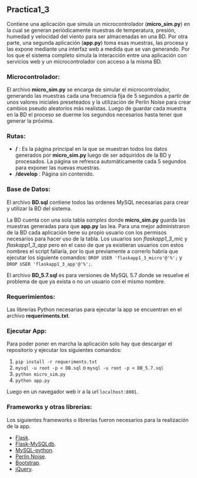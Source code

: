 ## Practica1_3
Contiene una aplicación que simula un microcontrolador (__micro_sim.py__) en la cual se generan periódicamente muestras de temperatura, presión, humedad y velocidad del viento para ser almacenadas en una BD. Por otra parte, una segunda aplicación (__app.py__) toma esas muestras, las procesa y las expone mediante una interfaz web a medida que se van generando. Por los que el sistema completo simula la interacción entre una aplicación con servicios web y un microcontrolador con acceso a la misma BD.

### Microcontrolador:
El archivo __micro_sim.py__ se encarga de simular el microcontrolador, generando las muestras cada una frecuencia fija de 5 segundos a partir de unos valores iniciales preseteados y la utilización de Perlin Noise para crear cambios pseudo aleatorios más realistas. Luego de guardar cada muestra en la BD el proceso se duerme los segundos necesarios hasta tener que generar la próxima.

### Rutas:

  * __/__ : Es la página principal en la que se muestran todos los datos generados por __micro_sim.py__ luego de ser adquiridos de la BD y procesados. La página se refresca automáticamente cada 5 segundos para exponer las nuevas muestras.
  * __/develop__ : Página sin contenido.

### Base de Datos:
El archivo __BD.sql__ contiene todos las ordenes MySQL necesarias para crear y utilizar la BD del sistema.

La BD cuenta con una sola tabla _samples_ donde __micro_sim.py__ guarda las muestras generadas para que __app.py__ las lea. Para una mejor administraron  de la BD cada aplicación tiene su propio usuario con los permisos necesarios para hacer uso de la tabla. Los usuarios son _flaskapp1_3_mic_ y _flaskapp1_3_app_ pero en el caso de que ya existieran usuarios con estos nombres el script fallaría, por lo que previamente a correrlo habría que ejecutar los siguiente comandos: `DROP USER 'flaskapp1_3_micro'@'%';` y `DROP USER 'flaskapp1_3_app'@'%';`.

El archivo __BD_5.7.sql__ es para versiones de MySQL 5.7 donde se resuelve el problema de que ya exista o no un usuario con el mismo nombre.

### Requerimientos:
Las librerías Python necesarias para ejecutar la app se encuentran en el archivo __requeriments.txt__.

### Ejecutar App:
Para poder poner en marcha la aplicación solo hay que descargar el repositorio y ejecutar los siguientes comandos:

  1. `pip install -r requeriments.txt`
  2. `mysql -u root -p < DB.sql` o `mysql -u root -p < DB_5.7.sql`
  3. `python micro_sim.py`
  4. `python app.py`

Luego en un navegador web ir a la url `localhost:8001`.

### Frameworks y otras librerías:
Los siguientes frameworks o librerías fueron necesarios para la realización de la app.

  * [Flask](https://github.com/pallets/flask).
  * [Flask-MySQLdb](https://github.com/admiralobvious/flask-mysqldb).
  * [MySQL-python](https://github.com/farcepest/MySQLdb1).
  * [Perlin Noise](https://github.com/caseman/noise).
  * [Bootstrap](https://github.com/twbs/bootstrap).
  * [jQuery](https://github.com/jquery/jquery).
